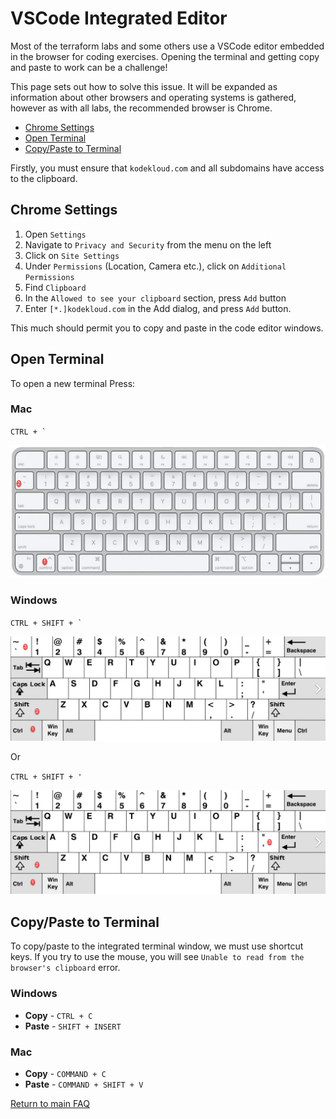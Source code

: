 # VSCode Integrated Editor

Most of the terraform labs and some others use a VSCode editor embedded in the browser for coding exercises. Opening the terminal and getting copy and paste to work can be a challenge!

This page sets out how to solve this issue. It will be expanded as information about other browsers and operating systems is gathered, however as with all labs, the recommended browser is Chrome.

* [Chrome Settings](#chrome-settings)
* [Open Terminal](#open-terminal)
* [Copy/Paste to Terminal](#copypaste-to-terminal)

Firstly, you must ensure that `kodekloud.com` and all subdomains have access to the clipboard.

## Chrome Settings

1. Open `Settings`
1. Navigate to `Privacy and Security` from the menu on the left
1. Click on `Site Settings`
1. Under `Permissions` (Location, Camera etc.), click on `Additional Permissions`
1. Find `Clipboard`
1. In the `Allowed to see your clipboard` section, press `Add` button
1. Enter `[*.]kodekloud.com` in the Add dialog, and press `Add` button.

This much should permit you to copy and paste in the code editor windows.

## Open Terminal

To open a new terminal Press:

### Mac

``CTRL + ` ``

![Mac](../img/vs-terminal-mac.jpg)

### Windows

``CTRL + SHIFT + ` ``

![Windows-1](../img/vs-terminal-win1.jpg)

Or

`CTRL + SHIFT + '`

![Windows-2](../img/vs-terminal-win2.jpg)

## Copy/Paste to Terminal
To copy/paste to the integrated terminal window, we must use shortcut keys. If you try to use the mouse, you will see `Unable to read from the browser's clipboard` error.

### Windows

* **Copy** - `CTRL + C`
* **Paste** - `SHIFT + INSERT`

### Mac

* **Copy** - `COMMAND + C`
* **Paste** - `COMMAND + SHIFT + V`

[Return to main FAQ](../README.md)